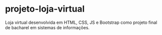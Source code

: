 # projeto-loja-virtual
 Loja virtual desenvolvida em HTML, CSS, JS e Bootstrap como projeto final de bacharel em sistemas de informações.
